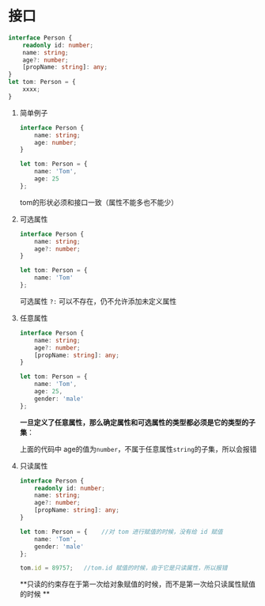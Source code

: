 # 接口

``` typescript
interface Person {
    readonly id: number;
    name: string;
    age?: number;   
   	[propName: string]: any;
}
let tom: Person = {
    xxxx;
}
```

1. 简单例子

   ``` typescript
   interface Person {
       name: string;
       age: number;
   }
   
   let tom: Person = {
       name: 'Tom',
       age: 25
   };
   ```

   tom的形状必须和接口一致（属性不能多也不能少）

2. 可选属性

   ``` typescript
   interface Person {
       name: string;
       age?: number;
   }
   
   let tom: Person = {
       name: 'Tom'
   };
   ```

   可选属性 `?:` 可以不存在，仍不允许添加未定义属性

3. 任意属性

   ``` typescript
   interface Person {
       name: string;
       age?: number;
       [propName: string]: any;
   }
   
   let tom: Person = {
       name: 'Tom',
       age: 25,
       gender: 'male'
   };
   ```

    **一旦定义了任意属性，那么确定属性和可选属性的类型都必须是它的类型的子集**： 

   上面的代码中 age的值为`number`，不属于任意属性`string`的子集，所以会报错

4. 只读属性

   ``` typescript
   interface Person {
       readonly id: number;
       name: string;
       age?: number;
       [propName: string]: any;
   }
   
   let tom: Person = {    //对 tom 进行赋值的时候，没有给 id 赋值
       name: 'Tom',
       gender: 'male'
   };
   
   tom.id = 89757;   //tom.id 赋值的时候，由于它是只读属性，所以报错
   ```

    **只读的约束存在于第一次给对象赋值的时候，而不是第一次给只读属性赋值的时候 **

